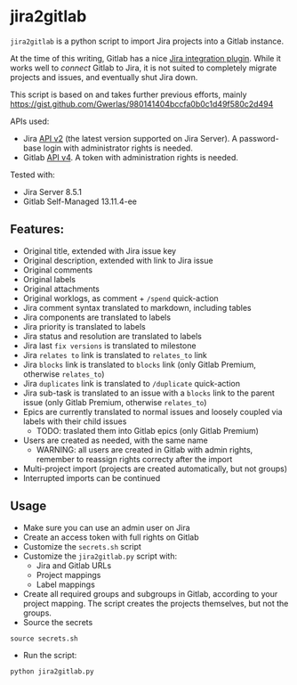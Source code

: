 # jira2gitlab

`jira2gitlab` is a python script to import Jira projects into a Gitlab instance.

At the time of this writing, Gitlab has a nice [Jira integration plugin](https://docs.gitlab.com/ee/integration/jira/). 
While it works well to _connect_ Gitlab to Jira, it is not suited to completely migrate projects and issues,
and eventually shut Jira down.

This script is based on and takes further previous efforts, mainly https://gist.github.com/Gwerlas/980141404bccfa0b0c1d49f580c2d494


APIs used:
- Jira [API v2](https://docs.atlassian.com/software/jira/docs/api/REST/8.5.0/) (the latest version supported on Jira Server). A password-base login with administrator rights is needed.
- Gitlab [API v4](https://docs.gitlab.com/ee/api/README.html). A token with administration rights is needed.


Tested with:
- Jira Server 8.5.1
- Gitlab Self-Managed 13.11.4-ee

## Features:
- Original title, extended with Jira issue key
- Original description, extended with link to Jira issue
- Original comments
- Original labels
- Original attachments
- Original worklogs, as comment + `/spend` quick-action
- Jira comment syntax translated to markdown, including tables
- Jira components are translated to labels
- Jira priority is translated to labels
- Jira status and resolution are translated to labels
- Jira last `fix versions` is translated to milestone
- Jira `relates to` link is translated to `relates_to` link
- Jira `blocks` link is translated to `blocks` link (only Gitlab Premium, otherwise `relates_to`)
- Jira `duplicates` link is translated to `/duplicate` quick-action
- Jira sub-task is translated to an issue with a `blocks` link to the parent issue (only Gitlab Premium, otherwise `relates_to`)
- Epics are currently translated to normal issues and loosely coupled via labels with their child issues
  - TODO: traslated them into Gitlab epics (only Gitlab Premium)
- Users are created as needed, with the same name
  - WARNING: all users are created in Gitlab with admin rights, remember to reassign rights correcty after the import
- Multi-project import (projects are created automatically, but not groups)
- Interrupted imports can be continued

## Usage
- Make sure you can use an admin user on Jira
- Create an access token with full rights on Gitlab
- Customize the `secrets.sh` script
- Customize the `jira2gitlab.py` script with:
  - Jira and Gitlab URLs
  - Project mappings
  - Label mappings
- Create all required groups and subgroups in Gitlab, according to your project mapping.
The script creates the projects themselves, but not the groups.
- Source the secrets
```
source secrets.sh
```
- Run the script:
```
python jira2gitlab.py
```





